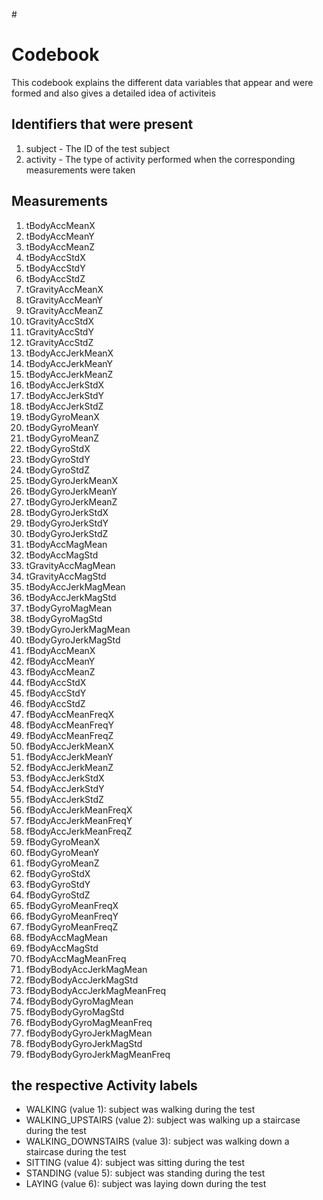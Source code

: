#<h1>Codebook</h1>
This  codebook explains the different data variables that appear and were formed and also gives a detailed idea of activiteis

<h2>Identifiers that were present</h2>
<ol><li>subject - The ID of the test subject</li>
<li>activity - The type of activity performed when the corresponding measurements were taken</ol></li>


<h2>Measurements</h2>

<ol>
<li>tBodyAccMeanX</li>
<li>tBodyAccMeanY</li>
<li>tBodyAccMeanZ</li>
<li>tBodyAccStdX</li>
<li>tBodyAccStdY</li>
<li>tBodyAccStdZ</li>
<li>tGravityAccMeanX</li>
<li>tGravityAccMeanY</li>
<li>tGravityAccMeanZ</li>
<li>tGravityAccStdX</li>
<li>tGravityAccStdY</li>
<li>tGravityAccStdZ</li>
<li>tBodyAccJerkMeanX</li>
<li>tBodyAccJerkMeanY</li>
<li>tBodyAccJerkMeanZ</li>
<li>tBodyAccJerkStdX</li>
<li>tBodyAccJerkStdY</li>
<li>tBodyAccJerkStdZ</li>
<li>tBodyGyroMeanX</li>
<li>tBodyGyroMeanY</li>
<li>tBodyGyroMeanZ</li>
<li>tBodyGyroStdX</li>
<li>tBodyGyroStdY</li>
<li>tBodyGyroStdZ</li>
<li>tBodyGyroJerkMeanX</li>
<li>tBodyGyroJerkMeanY</li>
<li>tBodyGyroJerkMeanZ</li>
<li>tBodyGyroJerkStdX</li>
<li>tBodyGyroJerkStdY</li>
<li>tBodyGyroJerkStdZ</li>
<li>tBodyAccMagMean</li>
<li>tBodyAccMagStd</li>
<li>tGravityAccMagMean</li>
<li>tGravityAccMagStd</li>
<li>tBodyAccJerkMagMean</li>
<li>tBodyAccJerkMagStd</li>
<li>tBodyGyroMagMean</li>
<li>tBodyGyroMagStd</li>
<li>tBodyGyroJerkMagMean</li>
<li>tBodyGyroJerkMagStd</li>
<li>fBodyAccMeanX</li>
<li>fBodyAccMeanY</li>
<li>fBodyAccMeanZ</li>
<li>fBodyAccStdX</li>
<li>fBodyAccStdY</li>
<li>fBodyAccStdZ</li>
<li>fBodyAccMeanFreqX</li></li>
<li>fBodyAccMeanFreqY</li></li>
<li>fBodyAccMeanFreqZ</li>
<li>fBodyAccJerkMeanX</li>
<li>fBodyAccJerkMeanY</li>
<li>fBodyAccJerkMeanZ</li>
<li>fBodyAccJerkStdX</li>
<li>fBodyAccJerkStdY</li>
<li>fBodyAccJerkStdZ</li>
<li>fBodyAccJerkMeanFreqX</li>
<li>fBodyAccJerkMeanFreqY</li>
<li>fBodyAccJerkMeanFreqZ</li>
<li>fBodyGyroMeanX</li>
<li>fBodyGyroMeanY</li>
<li>fBodyGyroMeanZ</li>
<li>fBodyGyroStdX</li>
<li>fBodyGyroStdY</li>
<li>fBodyGyroStdZ</li>
<li>fBodyGyroMeanFreqX</li>
<li>fBodyGyroMeanFreqY</li>
<li>fBodyGyroMeanFreqZ</li>
<li>fBodyAccMagMean</li>
<li>fBodyAccMagStd</li>
<li>fBodyAccMagMeanFreq</li>

<li>fBodyBodyAccJerkMagMean</li>
<li>fBodyBodyAccJerkMagStd</li>
<li>fBodyBodyAccJerkMagMeanFreq</li>
<li>fBodyBodyGyroMagMean</li>
<li>fBodyBodyGyroMagStd</li>
<li>fBodyBodyGyroMagMeanFreq</li>
<li>fBodyBodyGyroJerkMagMean</li>
<li>fBodyBodyGyroJerkMagStd</li></li>
<li>fBodyBodyGyroJerkMagMeanFreq</li></li>
</ol>




<h2>the respective  Activity labels
</h2>
<ul>
<li>WALKING (value 1): subject was walking during the test</li>
<li>WALKING_UPSTAIRS (value 2): subject was walking up a staircase during the test</li>
<li>WALKING_DOWNSTAIRS (value 3): subject was walking down a staircase during the test</li>
<li>SITTING (value 4): subject was sitting during the test</li>
<li>STANDING (value 5): subject was standing during the test</li>
<li>LAYING (value 6): subject was laying down during the test</li>
</ul>
